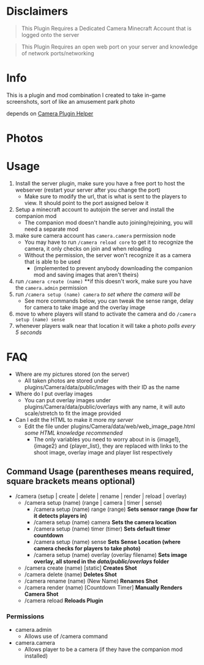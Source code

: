 # Disclaimers
>This Plugin Requires a Dedicated Camera Minecraft Account that is logged onto the server

>This Plugin Requires an open web port on your server and knowledge of network ports/networking

# Info
This is a plugin and mod combination I created to take in-game screenshots, sort of like an amusement park photo

depends on [Camera Plugin Helper](https://github.com/Chilllyy/CameraPluginHelper)

# Photos


# Usage
1. Install the server plugin, make sure you have a free port to host the webserver (restart your server after you change the port)
   - Make sure to modify the url, that is what is sent to the players to view. It should point to the port assigned below it
2. Setup a minecraft account to autojoin the server and install the companion mod
   - The companion mod doesn't handle auto joining/rejoining, you will need a separate mod
3. make sure camera account has `camera.camera` permission node
   - You may have to run `/camera reload core` to get it to recognize the camera, it only checks on join and when reloading
   - Without the permission, the server won't recognize it as a camera that is able to be used
     - (implemented to prevent anybody downloading the companion mod and saving images that aren't theirs)
4. run `/camera create (name)` **if this doesn't work, make sure you have the `camera.admin` permission
5. run `/camera setup (name) camera` *to set where the camera will be*
   - See more commands below, you can tweak the sense range, delay for camera to take image and the overlay image
6. move to where players will stand to activate the camera and do `/camera setup (name) sense`
7. whenever players walk near that location it will take a photo *polls every 5 seconds*

# FAQ
- Where are my pictures stored (on the server) 
  - All taken photos are stored under plugins/Camera/data/public/images with their ID as the name
- Where do I put overlay images
  - You can put overlay images under plugins/Camera/data/public/overlays with any name, it will auto scale/stretch to fit the image provided
- Can I edit the HTML to make it more *my server*
  - Edit the file under plugins/Camera/data/web/web_image_page.html *some HTML knowledge recommended*
    - The only variables you need to worry about in is {image1}, {image2} and {player_list}, they are replaced with links to the shoot image, overlay image and player list respectively


## Command Usage (parentheses means required, square brackets means optional)
- /camera (setup | create | delete | rename | render | reload | overlay)
  - /camera setup (name) (range | camera | timer | sense)
    - /camera setup (name) range (range) **Sets sensor range (how far it detects players in)**
    - /camera setup (name) camera **Sets the camera location**
    - /camera setup (name) timer (timer) **Sets default timer countdown**
    - /camera setup (name) sense **Sets Sense Location (where camera checks for players to take photo)**
    - /camera setup (name) overlay (overlay filename) **Sets image overlay, all stored in the *data/public/overlays* folder**
  - /camera create (name) [static] **Creates Shot**
  - /camera delete (name) **Deletes Shot**
  - /camera rename (name) (New Name) **Renames Shot**
  - /camera render (name) [Countdown Timer] **Manually Renders Camera Shot**
  - /camera reload **Reloads Plugin**

### Permissions
- camera.admin
  - Allows use of /camera command
- camera.camera
  - Allows player to be a camera (if they have the companion mod installed)